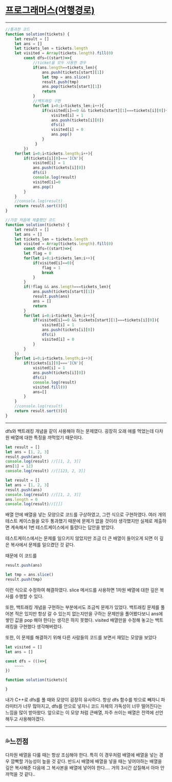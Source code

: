 # [프로그래머스(여행경로)](https://programmers.co.kr/learn/courses/30/lessons/43164#)

---

```javascript
//통과한 코드
function solution(tickets) {
    let result = []
    let ans = []
    let tickets_len = tickets.length
    let visited = Array(tickets.length).fill(0)
        const dfs=((start)=>{
            //ticket을 모두 사용한 경우
        	if(ans.length==tickets_len){
                ans.push(tickets[start][1])
                let tmp = ans.slice()
                result.push(tmp)
                ans.pop(tickets[start][1])
                return
        	}
            //백트래킹 구현
            for(let i=0;i<tickets_len;i++){
                if(visited[i]==0 && tickets[start][1]===tickets[i][0]){
                    visited[i] = 1
                    ans.push(tickets[i][0])
                    dfs(i)
                    visited[i] = 0
                    ans.pop()
                }
       		 }
    	})
    for(let i=0;i<tickets.length;i++){
        if(tickets[i][0]==='ICN'){
            visited[i] = 1
            ans.push(tickets[i][0])
            dfs(i)
            console.log(result)
            visited[i]=0
            ans.pop()
        }
    }
    //console.log(result)
    return result.sort()[0]
}
```



```javascript
//가장 처음에 제출했던 코드
function solution(tickets) {
    let result = []
    let ans = []
    let tickets_len = tickets.length
    let visited = Array(tickets.length).fill(0)
        const dfs=((start)=>{
        let flag = 0
        for(let i=0;i<tickets_len;i++){
            if(visited[i]==0){
                flag = 1
                break
            }
        }
        if(!flag && ans.length===tickets_len){
            ans.push(tickets[start][1])
            result.push(ans)
            ans = []
            return
        }
        for(let i=0;i<tickets_len;i++){
            if(visited[i]==0 && tickets[start][1]===tickets[i][0]){
                visited[i] = 1
                ans.push(tickets[i][0])
                dfs(i)
                visited[i] = 0
            }
        }
    })
    for(let i=0;i<tickets.length;i++){
        if(tickets[i][0]==='ICN'){
            visited[i] = 1
            ans.push(tickets[i][0])
            dfs(i)
            console.log(result)
            visited.fill(0)
            ans=[]
        }
    }
    //console.log(result)
    return result.sort()[0]
}
```

---

dfs와 백트래킹 개념을 같이 사용해야 하는 문제였다. 굉장히 오래 애를 먹었는데 다차원 배열에 대한 특징을 까먹었기 때문이다.


```javascript
let result = []
let ans = [1, 2, 3]
result.push(ans)
console.log(result) //[[1, 2, 3]]
ans[1] = 123
console.log(result) //[[123, 2, 3]]

let result = []
let ans = [1, 2, 3]
result.push(ans)
console.log(result) //[[1, 2, 3]]
ans.length = 0
console.log(result)//[[]]

```



배열 안에 배열을 넣는 모양으로 코드를 구상하였고, 그런 식으로 구현하였다. 여러 개의 테스트 케이스들을 모두 통과했기 때문에 문제가 없을 것이라 생각했지만 실제로 제출하면 계속해서 1번 테스트케이스에서 틀렸다는 답안을 받았다.

테스트케이스에서는 문제를 일으키지 않았지만 조금 더 큰 배열이 들어오게 되면 이 깊은 복사에서 문제를 일으켰던 것 같다. 

때문에 이 코드를

```javascript
result.push(ans)

let tmp = ans.slice()
result.push(tmp)
```

이런 식으로 수정하여 해결하였다. slice 메서드를 사용하면 1차원 배열에 대한 깊은 복사를 수행할 수 있다.

또한, 백트래킹 개념을 구현하는 부분에서도 조금씩 문제가 있었다. 백트래킹 문제를 풀어본 적은 있지만 항상 갈 수 있는지 없는지만을 구하는 문제만을 풀어봤다보니 ans에 쌓인 값을 pop 해야 한다는 생각은 하지 못했다. visited 배열만을 수정해 놓고는 백트래킹을 구현했다 생각해버렸다.

또한, 이 문제를 해결하기 위해 다른 사람들의 코드를 보면서 재밌는 모양을 보았다

```javascript
let visited = []
let ans = []

const dfs = (()=>{
 	~~~~
})

function solution(tickets){

}
```

내가 C++로 dfs를 풀 때와 모양이 굉장히 유사하다. 항상 dfs 함수를 밖으로 빼자니 파라미터가 너무 많아지고, dfs를 안으로 넣자니 코드 자체의 가독성이 너무 떨어진다는 느낌을 많이 받아왔다. 앞으로는 이 모양 처럼 큰배열, 자주 쓰이는 배열은 전역에 선언해두고 사용해야겠다.

---

## 💦느낀점

다차원 배열을 다룰 때는 항상 조심해야 한다. 특히 이 경우처럼 배열에 배열을 넣는 경우 깜빡할 가능성이 높을 것 같다. 반드시 배열에 배열을 넣을 때는 넣어야하는 배열을 깊은 복사해준 다음에 그 복사본을 배열에 넣어야 한다.... 거의 3시간 삽질해서 아마 안 까먹을 것 같다..
